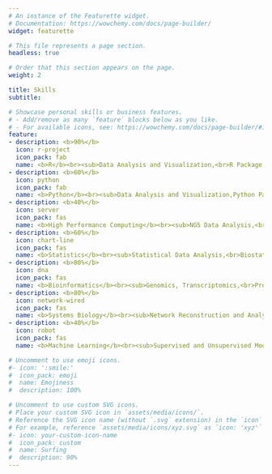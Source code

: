 ```yaml
---
# An instance of the Featurette widget.
# Documentation: https://wowchemy.com/docs/page-builder/
widget: featurette

# This file represents a page section.
headless: true

# Order that this section appears on the page.
weight: 2

title: Skills
subtitle:

# Showcase personal skills or business features.
# - Add/remove as many `feature` blocks below as you like.
# - For available icons, see: https://wowchemy.com/docs/page-builder/#icons
feature:
- description: <b>90%</b>
  icon: r-project
  icon_pack: fab
  name: <b>R</b><br><sub>Data Analysis and Visualization,<br>R Package and Shiny App Development</sub>
- description: <b>60%</b>
  icon: python
  icon_pack: fab
  name: <b>Python</b><br><sub>Data Analysis and Visualization,Python Package Development</sub>
- description: <b>40%</b>
  icon: server
  icon_pack: fas
  name: <b>High Performance Computing</b><br><sub>NGS Data Analysis,<br>Bash and Shell Scripting</sub>
- description: <b>60%</b>
  icon: chart-line
  icon_pack: fas
  name: <b>Statistics</b><br><sub>Statistical Data Analysis,<br>Biostatistical Modeling</sub>
- description: <b>80%</b>
  icon: dna
  icon_pack: fas
  name: <b>Bioinformatics</b><br><sub>Genomics, Transcriptomics,<br>Proteomics, Multi-omics</sub>
- description: <b>80%</b>
  icon: network-wired
  icon_pack: fas
  name: <b>Systems Biology</b><br><sub>Network Reconstruction and Analysis,<br>Graph-based Model Development</sub>
- description: <b>40%</b>
  icon: robot
  icon_pack: fas
  name: <b>Machine Learning</b><br><sub>Supervised and Unsupervised Models,<br>Classical and Modern Models</sub>

# Uncomment to use emoji icons.
#- icon: ':smile:'
#  icon_pack: emoji
#  name: Emojiness
#  description: 100% 

# Uncomment to use custom SVG icons.
# Place your custom SVG icon in `assets/media/icons/`.
# Reference the SVG icon name (without `.svg` extension) in the `icon` field.
# For example, reference `assets/media/icons/xyz.svg` as `icon: 'xyz'`
#- icon: your-custom-icon-name
#  icon_pack: custom
#  name: Surfing
#  description: 90%
---
```

